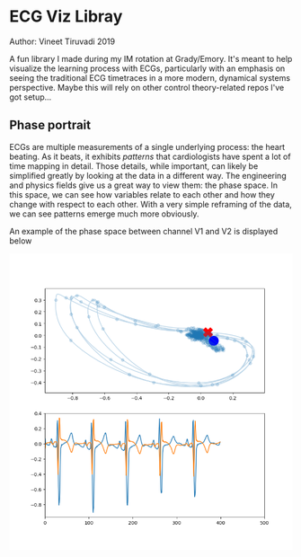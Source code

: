# ECG Viz Libray
Author: Vineet Tiruvadi 2019

A fun library I made during my IM rotation at Grady/Emory. It's meant to help visualize the learning process with ECGs, particularly with an emphasis on seeing the traditional ECG timetraces in a more modern, dynamical systems perspective. Maybe this will rely on other control theory-related repos I've got setup...

## Phase portrait
ECGs are multiple measurements of a single underlying process: the heart beating.
As it beats, it exhibits *patterns* that cardiologists have spent a lot of time mapping in detail.
Those details, while important, can likely be simplified greatly by looking at the data in a different way.
The engineering and physics fields give us a great way to view them: the phase space.
In this space, we can see how variables relate to each other and how they change with respect to each other.
With a very simple reframing of the data, we can see patterns emerge much more obviously.

An example of the phase space between channel V1 and V2 is displayed below

![Example phase portrait](imgs/ECG_phase.png)
